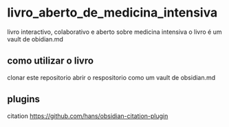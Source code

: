 # livro_aberto_de_medicina_intensiva

livro interactivo, colaborativo e aberto sobre medicina intensiva
o livro é um vault de obidian.md

## como utilizar o livro
clonar este repositorio
abrir o respositorio como um vault de obsidian.md

## plugins
citation https://github.com/hans/obsidian-citation-plugin
